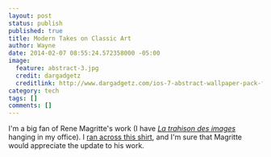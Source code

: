 ```yaml
---
layout: post
status: publish
published: true
title: Modern Takes on Classic Art
author: Wayne
date: 2014-02-07 08:55:24.572358000 -05:00
image:
  feature: abstract-3.jpg
  credit: dargadgetz
  creditlink: http://www.dargadgetz.com/ios-7-abstract-wallpaper-pack-for-iphone-5-and-ipod-touch-retina/
category: tech
tags: []
comments: []
---
```

I'm a big fan of Rene Magritte's work (I have <a href="http://en.wikipedia.org/wiki/Image:MagrittePipe.jpg"><em>La trahison des images</em></a> hanging in my office). I <a href="http://www.threadless.com/product/543/This_is_not_a_Pipe#zoom">ran across this shirt</a>, and I'm sure that Magritte would appreciate the update to his work.

